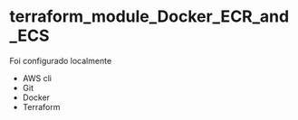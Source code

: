 # terraform_module_Docker_ECR_and_ECS

Foi configurado localmente
 - AWS cli
 - Git
 - Docker
 - Terraform
